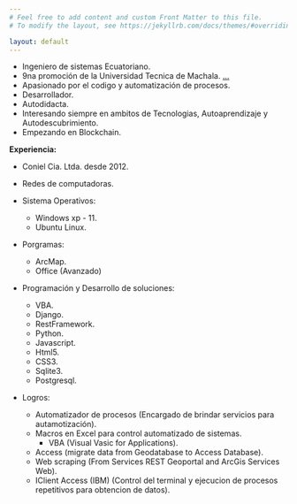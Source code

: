 ```yaml
---
# Feel free to add content and custom Front Matter to this file.
# To modify the layout, see https://jekyllrb.com/docs/themes/#overriding-theme-defaults

layout: default
---
```

* Ingeniero de sistemas Ecuatoriano. 
* 9na promoción de la Universidad Tecnica de Machala. [...](https://i.imgur.com/dbhydtt.png "Registro de Titulo de Ingeniero de sistemas")
* Apasionado por el codigo y automatización de procesos.
* Desarrollador.
* Autodidacta.
* Interesando siempre en ambitos de Tecnologias, Autoaprendizaje y Autodescubrimiento.
* Empezando en Blockchain.

**Experiencia:**

 * Coniel Cia. Ltda. desde 2012.
 
 - Redes de computadoras.
 
 - Sistema Operativos:
   - Windows xp - 11.
   - Ubuntu Linux.

 - Porgramas:
   - ArcMap.
   - Office (Avanzado)

 - Programación y Desarrollo de soluciones:
   - VBA.
   - Django.
   - RestFramework.
   - Python.
   - Javascript.
   - Html5.
   - CSS3.
   - Sqlite3.
   - Postgresql.

 - Logros:
   - Automatizador de procesos (Encargado de brindar servicios para autamotización).
   - Macros en Excel para control automatizado de sistemas.
     - VBA (Visual Vasic for Applications).
   - Access (migrate data from Geodatabase to Access Database).
   - Web scraping (From Services REST Geoportal and ArcGis Services Web).
   - IClient Access (IBM) (Control del terminal y ejecucion de procesos repetitivos para obtencion de datos).

   